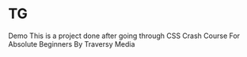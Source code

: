 # TG
Demo
This is a project done after going through CSS Crash Course For Absolute Beginners
By Traversy Media
